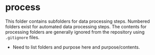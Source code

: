 # process #

This folder contains subfolders for data processing steps.
Numbered folders exist for automated data processing steps.
The contents for processing folders are generally ignored from the repository using `.gitignore` files.

* Need to list folders and purpose here and purpose/contents.
